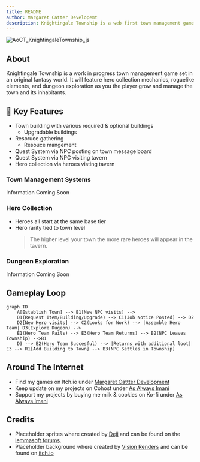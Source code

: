 ```yaml
---
title: README
author: Margaret Catter Developemt
description: Knightingale Township is a web first town management game with hero collection & roguelike dungeon explortation with collected heroes.
---
```

![AoCT_KnightingaleTownship_js](https://socialify.git.ci/asalwaysimani/AoCT_KnightingaleTownship_js/image?description=1&descriptionEditable=Knightingale%20Township%20is%20a%20work%20in%20progress%20town%20management%20game%20set%20in%20an%20original%20fantasy%20world.%20It%20will%20feature%20hero%20collection%20mechanics%2C%20roguelike%20elements%2C%20and%20dungeon%20exploration%20as%20you%20the%20player%20grow%20and%20manage%20the%20town%20and%20its%20inhabitants.&font=Bitter&language=1&name=1&owner=1&pattern=Charlie%20Brown&theme=Light)

## About

Knightingale Township is a work in progress town management game set in an original fantasy world. It will feature hero collection mechanics, roguelike elements, and dungeon exploration as you the player grow and manage the town and its inhabitants.

## 🧐 Key Features

- Town building with various required & optional buildings
  - Upgradable buildings
- Resoruce gathering
  - Resouce mangement
- Quest System via NPC posting on town message board
- Quest System via NPC visiting tavern
- Hero collection via heroes visting tavern

### Town Management Systems

Information Coming Soon

### Hero Collection

- Heroes all start at the same base tier
- Hero rarity tied to town level
  > The higher level your town the more rare heroes will appear in the tavern.

### Dungeon Exploration

Information Coming Soon

## Gameplay Loop

```mermaid
graph TD
    A[Establish Town] --> B1[New NPC visits] --> 
    D1(Request Item/Building/Upgrade) --> C1(Job Notice Posted) --> D2
    D2[New Hero visits] --> C2(Looks for Work) --> |Assemble Hero Team| D3(Explore Dugeon) -->
    E1(Hero Team Fails) --> E3(Hero Team Returns) --> B2(NPC Leaves Township) -->B1
    D3 --> E2(Hero Team Succesful) --> |Returns with additional loot| E3 --> R1[Add Building to Town] --> B3(NPC Settles in Township)
```

## Around The Internet

<!-- - Follow the development of [Project Knightingale Township](https://open.codecks.io/knightingale-township) -->
- Find my games on Itch.io under [Margaret Cattter Development](https://margaretcatter.itch.io/)
- Keep update on my projects on Cohost under [As Always Imani](https://cohost.org/asalwaysimani)
- Support my projects by buying me milk & cookies on Ko-fi under [As Always Imani](https://ko-fi.com/asalwaysimani)
<!-- - Follow my general creative account [As Always Imani on Twitter](https://twitter.com/asalwaysimani) -->

## Credits

- Placeholder sprites where created by [Deji](https://dejinyucu.itch.io/) and can be found on the [lemmasoft forums](https://lemmasoft.renai.us/forums/viewtopic.php?t=29421).
- Placeholder background where created by [Vision Renders](https://twitter.com/Vision_Renders) and can be found on [itch.io](https://vision-renders.itch.io/)